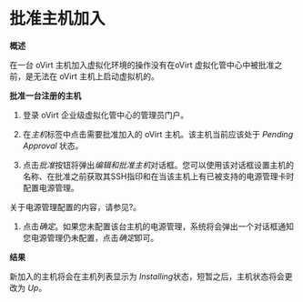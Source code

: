 # 批准主机加入

**概述**

在一台 oVirt 主机加入虚拟化环境的操作没有在oVirt
虚拟化管中心中被批准之前，是无法在 oVirt 主机上启动虚拟机的。

**批准一台注册的主机**


1. 登录 oVirt 企业级虚拟化管中心的管理员门户。

1. 在*主机*标签中点击需要批准加入的 oVirt 主机。该主机当前应该处于 *Pending Approval* 状态。

1. 点击*批准*按钮将弹出*编辑和批准主机*对话框。您可以使用该对话框设置主机的名称、在批准之前获取其SSH指印和在当该主机上有已被支持的电源管理卡时配置电源管理。

  关于电源管理配置的内容，请参见?。

1. 点击*确定*。如果您未配置该台主机的电源管理，系统将会弹出一个对话框通知您电源管理仍未配置，点击*确定*即可。

**结果**

新加入的主机将会在主机列表显示为 *Installing*状态，短暂之后，主机状态将会更改为 *Up*。
